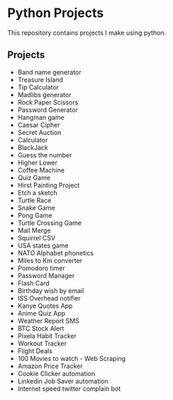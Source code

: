 # Python Projects

This repository contains projects I make using python.

## Projects

- Band name generator
- Treasure Island
- Tip Calculator
- Madlibs generator
- Rock Paper Scissors
- Password Generator
- Hangman game
- Caesar Cipher
- Secret Auction
- Calculator
- BlackJack
- Guess the number
- Higher Lower
- Coffee Machine
- Quiz Game
- Hirst Painting Project
- Etch a sketch
- Turtle Race
- Snake Game
- Pong Game
- Turtle Crossing Game
- Mail Merge
- Squirrel CSV
- USA states game
- NATO Alphabet phonetics
- Miles to Km converter
- Pomodoro timer
- Password Manager
- Flash Card
- Birthday wish by email
- ISS Overhead notifier
- Kanye Quotes App
- Anime Quiz App
- Weather Report SMS
- BTC Stock Alert
- Pixela Habit Tracker
- Workout Tracker
- Flight Deals
- 100 Movies to watch - Web Scraping
- Amazon Price Tracker
- Cookie Clicker automation
- Linkedin Job Saver automation
- Internet speed twitter complain bot
